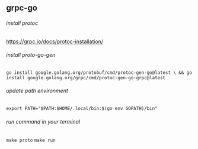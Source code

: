 ## grpc-go

###### install protoc 

https://grpc.io/docs/protoc-installation/

###### install proto-go-gen

``go install google.golang.org/protobuf/cmd/protoc-gen-go@latest \
  && go install google.golang.org/grpc/cmd/protoc-gen-go-grpc@latest``

###### update path environment

``export PATH="$PATH:$HOME/.local/bin:$(go env GOPATH)/bin"``

###### run command in your terminal

``make proto``
``make run``
